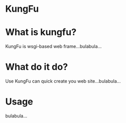 KungFu
======
# What is kungfu?
KungFu is wsgi-based web frame...bulabula...

# What do it do?
Use KungFu can quick create you web site...bulabula...

# Usage
bulabula...